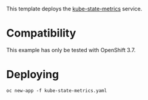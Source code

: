 This template deploys the
[kube-state-metrics](https://github.com/kubernetes/kube-state-metrics) service.

# Compatibility

This example has only be tested with OpenShift 3.7.

# Deploying


```
oc new-app -f kube-state-metrics.yaml
```

